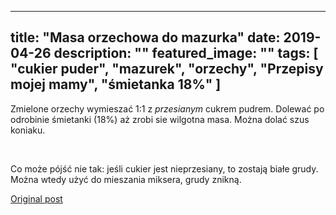 
---
title: "Masa orzechowa do mazurka"
date: 2019-04-26
description: ""
featured_image: ""
tags: [ "cukier puder", "mazurek", "orzechy", "Przepisy mojej mamy", "śmietanka 18%" ]
---

<!-- Number 14 -->

Zmielone orzechy wymieszać 1:1 z *przesianym* cukrem pudrem. Dolewać po odrobinie śmietanki (18%) aż zrobi sie wilgotna masa. Można dolać szus koniaku.

&nbsp;

Co może pójść nie tak: jeśli cukier jest nieprzesiany, to zostają białe grudy. Można wtedy użyć do mieszania miksera, grudy znikną.



[Original post](https://statystycznakuchnia.wordpress.com/2019/04/26/masa-orzechowa-do-mazurka/)


